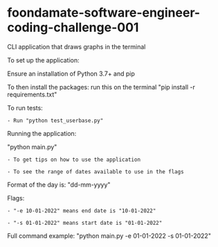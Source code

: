 # foondamate-software-engineer-coding-challenge-001
CLI application that draws graphs in the terminal

To set up the application:

Ensure an installation of Python 3.7+ and pip

To then install the packages: run this on the terminal "pip install -r requirements.txt"


To run tests:

    - Run "python test_userbase.py"

Running the application:

"python main.py"

    - To get tips on how to use the application

    - To see the range of dates available to use in the flags

Format of the day is: "dd-mm-yyyy"

Flags:

    - "-e 10-01-2022" means end date is "10-01-2022"

    - "-s 01-01-2022" means start date is "01-01-2022"

Full command example: "python main.py -e 01-01-2022 -s 01-01-2022"
